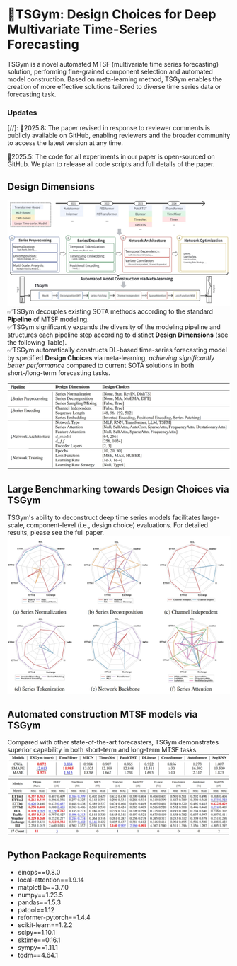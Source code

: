# 🤖TSGym: Design Choices for Deep Multivariate Time-Series Forecasting

TSGym is a novel automated MTSF (multivariate time series forecasting) solution, performing fine-grained component selection and automated model construction.
Based on meta-learning method, TSGym enables the creation of more effective solutions tailored to diverse time series data or forecasting task.

### Updates
[//]: 🚩2025.8: The paper revised in response to reviewer comments is publicly available on GitHub, enabling reviewers and the broader community to access the latest version at any time.

🚩2025.5: The code for all experiments in our paper is open-sourced on GitHub. We plan to release all code scripts and full details of the paper.


## Design Dimensions
![Framework](Paper/Framework.png)
✅TSGym decouples existing SOTA methods according to the standard **Pipeline** of MTSF modeling.\
✅TSGym significantly expands the diversity of the modeling pipeline and structures each pipeline step according to distinct **Design Dimensions** (see the following Table).\
✅TSGym automatically constructs DL-based time-series forecasting model by specified **Design Choices** via meta-learning, *achieving significantly better performance* compared to current SOTA solutions in both short-/long-term forecasting tasks.


![Component](Paper/Component.png)

<!-- ### Data Augmentation
- tslib

### ↓ Series Normalization
- None
- Statistic
- RevIN
- DishTS

### ↓ Series Decomposition
- None
- Moving Average
- MoE Moving Average (from FEDformer)
- DFT
- multi-resolution (like TimesNet and TimeMixer++, todo)

### ↓ Series Embedding (tokenization)
- channel-dependent
    - series-encoding (linear projection + positional-encoding for transformer-based; linear projection for non-transformer-based)
    - inverted-encoding (in iTransformer)
- channel-independent
    - series-encoding
    - series-patching
- channel-attention (todo)

### ↓ Series Mixing
- seasonal mixing (high -> low) & trend mixing (low -> high)
    - cross-attention
    - linear projection (like Timixer, todo) 

### ↓ Network Architecture
- MLP
    - TSMixer (todo)
- GRU
    - segRNN (alignment, todo)
- CNN (e.g., TimesNet)
- Transformer
    - Self-attention
    - Auto-Correlation
    - Sparse Attention
    - Frequency Enhanced Attention
    - TwostageAttention (todo)
    - Nonstationary Attention
- LLM
    - GPT4TS
    - TimeLLM
- TSFM
    - Timer
    - Moment(-base)
    
ps: w.r.t. LLM and TSFM, series-patching is the default option.

### Network Training -->
## Large Benchmarking towards Design Choices via TSGym
TSGym's ability to deconstruct deep time series models facilitates large-scale, component-level (i.e., design choice) evaluations. For detailed results, please see the full paper.
![Benchmark](Paper/Benchmark.png)

## Automated construction MTSF models via TSGym
Compared with other state-of-the-art forecasters, TSGym demonstrates superior capability in both short-term and long-term MTSF tasks.
![TSGym_STF](Paper/TSGym_STF.png)
![TSGym_LTF](Paper/TSGym_LTF.png)


## Python Package Requirements
- einops==0.8.0
- local-attention==1.9.14
- matplotlib==3.7.0
- numpy==1.23.5
- pandas==1.5.3
- patool==1.12
- reformer-pytorch==1.4.4
- scikit-learn==1.2.2
- scipy==1.10.1
- sktime==0.16.1
- sympy==1.11.1
- tqdm==4.64.1
